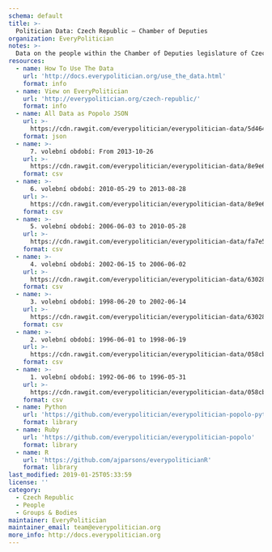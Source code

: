 ```yaml
---
schema: default
title: >-
  Politician Data: Czech Republic — Chamber of Deputies
organization: EveryPolitician
notes: >-
  Data on the people within the Chamber of Deputies legislature of Czech Republic.
resources:
  - name: How To Use The Data
    url: 'http://docs.everypolitician.org/use_the_data.html'
    format: info
  - name: View on EveryPolitician
    url: 'http://everypolitician.org/czech-republic/'
    format: info
  - name: All Data as Popolo JSON
    url: >-
      https://cdn.rawgit.com/everypolitician/everypolitician-data/5d464910c063243787cfc29d729762c623c2f453/data/Czech_Republic/Deputies/ep-popolo-v1.0.json
    format: json
  - name: >-
      7. volební období: From 2013-10-26
    url: >-
      https://cdn.rawgit.com/everypolitician/everypolitician-data/8e9e6aa0578cad8401281cabd0fccc234b086ef6/data/Czech_Republic/Deputies/term-7.csv
    format: csv
  - name: >-
      6. volební období: 2010-05-29 to 2013-08-28
    url: >-
      https://cdn.rawgit.com/everypolitician/everypolitician-data/8e9e6aa0578cad8401281cabd0fccc234b086ef6/data/Czech_Republic/Deputies/term-6.csv
    format: csv
  - name: >-
      5. volební období: 2006-06-03 to 2010-05-28
    url: >-
      https://cdn.rawgit.com/everypolitician/everypolitician-data/fa7e5ad71834ddb97360ce51dfefed6f2ca3edfe/data/Czech_Republic/Deputies/term-5.csv
    format: csv
  - name: >-
      4. volební období: 2002-06-15 to 2006-06-02
    url: >-
      https://cdn.rawgit.com/everypolitician/everypolitician-data/63028eda73892c22eddb3bb8a8624b8d25d3cfdc/data/Czech_Republic/Deputies/term-4.csv
    format: csv
  - name: >-
      3. volební období: 1998-06-20 to 2002-06-14
    url: >-
      https://cdn.rawgit.com/everypolitician/everypolitician-data/63028eda73892c22eddb3bb8a8624b8d25d3cfdc/data/Czech_Republic/Deputies/term-3.csv
    format: csv
  - name: >-
      2. volební období: 1996-06-01 to 1998-06-19
    url: >-
      https://cdn.rawgit.com/everypolitician/everypolitician-data/058cbf2c075b482f5b9eeceec29af2975d2f1b64/data/Czech_Republic/Deputies/term-2.csv
    format: csv
  - name: >-
      1. volební období: 1992-06-06 to 1996-05-31
    url: >-
      https://cdn.rawgit.com/everypolitician/everypolitician-data/058cbf2c075b482f5b9eeceec29af2975d2f1b64/data/Czech_Republic/Deputies/term-1.csv
    format: csv
  - name: Python
    url: 'https://github.com/everypolitician/everypolitician-popolo-python'
    format: library
  - name: Ruby
    url: 'https://github.com/everypolitician/everypolitician-popolo'
    format: library
  - name: R
    url: 'https://github.com/ajparsons/everypoliticianR'
    format: library
last_modified: 2019-01-25T05:33:59
license: ''
category:
  - Czech Republic
  - People
  - Groups & Bodies
maintainer: EveryPolitician
maintainer_email: team@everypolitician.org
more_info: http://docs.everypolitician.org
---
```

